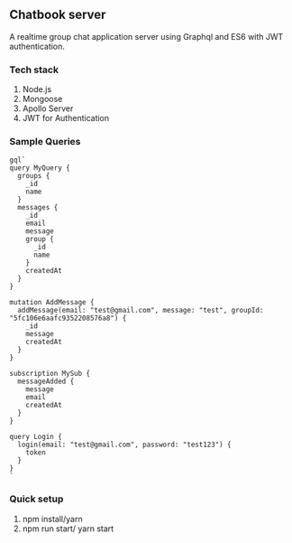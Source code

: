 ## Chatbook server

A realtime group chat application server using Graphql and ES6 with JWT authentication.

### Tech stack
1. Node.js
2. Mongoose
3. Apollo Server
4. JWT for Authentication

### Sample Queries

```
gql`
query MyQuery {
  groups {
    _id
    name
  }
  messages {
    _id
    email
    message
    group {
      _id
      name
    }
    createdAt
  }
}

mutation AddMessage {
  addMessage(email: "test@gmail.com", message: "test", groupId: "5fc106e6aafc9352208576a8") {
    _id
    message
    createdAt
  }
}

subscription MySub {
  messageAdded {
    message
  	email
    createdAt
  }
}

query Login {
  login(email: "test@gmail.com", password: "test123") {
    token
  }
}
`
```

### Quick setup
1. npm install/yarn
2. npm run start/ yarn start